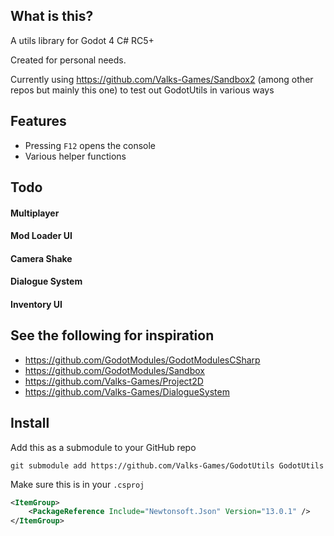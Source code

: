 ## What is this?
A utils library for Godot 4 C# RC5+

Created for personal needs.

Currently using https://github.com/Valks-Games/Sandbox2 (among other repos but mainly this one) to test out GodotUtils in various ways

## Features
- Pressing `F12` opens the console
- Various helper functions

## Todo
#### Multiplayer
#### Mod Loader UI
#### Camera Shake
#### Dialogue System
#### Inventory UI

## See the following for inspiration
- https://github.com/GodotModules/GodotModulesCSharp
- https://github.com/GodotModules/Sandbox
- https://github.com/Valks-Games/Project2D
- https://github.com/Valks-Games/DialogueSystem

## Install
Add this as a submodule to your GitHub repo
```
git submodule add https://github.com/Valks-Games/GodotUtils GodotUtils
```

Make sure this is in your `.csproj`
```xml
<ItemGroup>
	<PackageReference Include="Newtonsoft.Json" Version="13.0.1" />
</ItemGroup>
```
